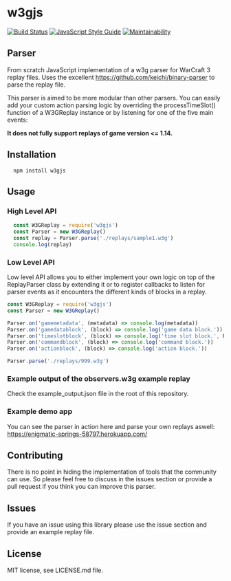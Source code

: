 # w3gjs
[![Build Status](https://travis-ci.org/PBug90/w3gjs.svg?branch=master)](https://travis-ci.org/w3gjs/w3gjs)
[![JavaScript Style Guide](https://img.shields.io/badge/code_style-standard-brightgreen.svg)](https://standardjs.com)
[![Maintainability](https://api.codeclimate.com/v1/badges/ebf0d0020d5dc9efba0e/maintainability)](https://codeclimate.com/github/PBug90/w3gjs/maintainability)
## Parser
From scratch JavaScript implementation of a w3g parser for WarCraft 3 replay files.
Uses the excellent https://github.com/keichi/binary-parser to parse the replay file.

This parser is aimed to be more modular than other parsers.
You can easily add your custom action parsing logic by overriding the processTimeSlot() function
of a W3GReplay instance or by listening for one of the five main events:



**It does not fully support replays of game version <= 1.14.**

## Installation
```
  npm install w3gjs
```

## Usage

### High Level API

```javascript
  const W3GReplay = require('w3gjs')
  const Parser = new W3GReplay()
  const replay = Parser.parse('./replays/sample1.w3g')
  console.log(replay)
```

### Low Level API
Low level API allows you to either implement your own logic on top of the ReplayParser class by extending it or 
to register callbacks to listen for parser events as it encounters the different kinds of blocks in a replay.

```javascript
const W3GReplay = require('w3gjs')
const Parser = new W3GReplay()

Parser.on('gamemetadata', (metadata) => console.log(metadata))
Parser.on('gamedatablock', (block) => console.log('game data block.'))
Parser.on('timeslotblock', (block) => console.log('time slot block.', Parser.msElapsed))
Parser.on('commandblock', (block) => console.log('command block.'))
Parser.on('actionblock', (block) => console.log('action block.'))

Parser.parse('./replays/999.w3g')
```

### Example output of the observers.w3g example replay
Check the example_output.json file in the root of this repository.

### Example demo app
You can see the parser in action here and parse your own replays aswell:
https://enigmatic-springs-58797.herokuapp.com/

## Contributing
There is no point in hiding the implementation of tools that the community can use. So please feel free to discuss in the issues section or provide a pull request if you think you can improve this parser.

## Issues
If you have an issue using this library please use the issue section and provide an example replay file.

## License

MIT license, see LICENSE.md file.
